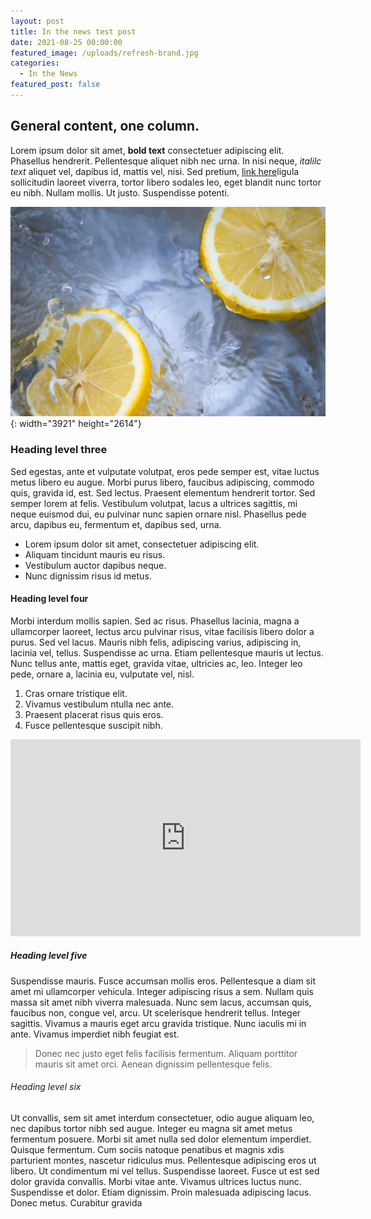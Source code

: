 ```yaml
---
layout: post
title: In the news test post
date: 2021-08-25 00:00:00
featured_image: /uploads/refresh-brand.jpg
categories:
  - In the News
featured_post: false
---
```

## General content, one column.

Lorem ipsum dolor sit amet, **bold text** consectetuer adipiscing elit. Phasellus hendrerit. Pellentesque aliquet nibh nec urna. In nisi neque, *italilc text* aliquet vel, dapibus id, mattis vel, nisi. Sed pretium, [link here](https://google.com)ligula sollicitudin laoreet viverra, tortor libero sodales leo, eget blandit nunc tortor eu nibh. Nullam mollis. Ut justo. Suspendisse potenti.

![](/uploads/refresh-brand.jpg){: width="3921" height="2614"}

### Heading level three

Sed egestas, ante et vulputate volutpat, eros pede semper est, vitae luctus metus libero eu augue. Morbi purus libero, faucibus adipiscing, commodo quis, gravida id, est. Sed lectus. Praesent elementum hendrerit tortor. Sed semper lorem at felis. Vestibulum volutpat, lacus a ultrices sagittis, mi neque euismod dui, eu pulvinar nunc sapien ornare nisl. Phasellus pede arcu, dapibus eu, fermentum et, dapibus sed, urna.

* Lorem ipsum dolor sit amet, consectetuer adipiscing elit.
* Aliquam tincidunt mauris eu risus.
* Vestibulum auctor dapibus neque.
* Nunc dignissim risus id metus.

#### Heading level four

Morbi interdum mollis sapien. Sed ac risus. Phasellus lacinia, magna a ullamcorper laoreet, lectus arcu pulvinar risus, vitae facilisis libero dolor a purus. Sed vel lacus. Mauris nibh felis, adipiscing varius, adipiscing in, lacinia vel, tellus. Suspendisse ac urna. Etiam pellentesque mauris ut lectus. Nunc tellus ante, mattis eget, gravida vitae, ultricies ac, leo. Integer leo pede, ornare a, lacinia eu, vulputate vel, nisl.

1. Cras ornare tristique elit.
2. Vivamus vestibulum ntulla nec ante.
3. Praesent placerat risus quis eros.
4. Fusce pellentesque suscipit nibh.

<div class="cms-embed" data-cms-embed="PGlmcmFtZSB3aWR0aD0iNTYwIiBoZWlnaHQ9IjMxNSIgc3JjPSJodHRwczovL3d3dy55b3V0dWJlLmNvbS9lbWJlZC9DMERQZHk5OGU0YyIgdGl0bGU9IllvdVR1YmUgdmlkZW8gcGxheWVyIiBmcmFtZWJvcmRlcj0iMCIgYWxsb3c9ImFjY2VsZXJvbWV0ZXI7IGF1dG9wbGF5OyBjbGlwYm9hcmQtd3JpdGU7IGVuY3J5cHRlZC1tZWRpYTsgZ3lyb3Njb3BlOyBwaWN0dXJlLWluLXBpY3R1cmUiIGFsbG93ZnVsbHNjcmVlbj48L2lmcmFtZT4="><iframe width="560" height="315" src="https://www.youtube.com/embed/C0DPdy98e4c" title="YouTube video player" frameborder="0" allow="accelerometer; autoplay; clipboard-write; encrypted-media; gyroscope; picture-in-picture" allowfullscreen=""></iframe></div>

##### Heading level five

Suspendisse mauris. Fusce accumsan mollis eros. Pellentesque a diam sit amet mi ullamcorper vehicula. Integer adipiscing risus a sem. Nullam quis massa sit amet nibh viverra malesuada. Nunc sem lacus, accumsan quis, faucibus non, congue vel, arcu. Ut scelerisque hendrerit tellus. Integer sagittis. Vivamus a mauris eget arcu gravida tristique. Nunc iaculis mi in ante. Vivamus imperdiet nibh feugiat est.

> Donec nec justo eget felis facilisis fermentum. Aliquam porttitor mauris sit amet orci. Aenean dignissim pellentesque felis.

###### Heading level six

Ut convallis, sem sit amet interdum consectetuer, odio augue aliquam leo, nec dapibus tortor nibh sed augue. Integer eu magna sit amet metus fermentum posuere. Morbi sit amet nulla sed dolor elementum imperdiet. Quisque fermentum. Cum sociis natoque penatibus et magnis xdis parturient montes, nascetur ridiculus mus. Pellentesque adipiscing eros ut libero. Ut condimentum mi vel tellus. Suspendisse laoreet. Fusce ut est sed dolor gravida convallis. Morbi vitae ante. Vivamus ultrices luctus nunc. Suspendisse et dolor. Etiam dignissim. Proin malesuada adipiscing lacus. Donec metus. Curabitur gravida
